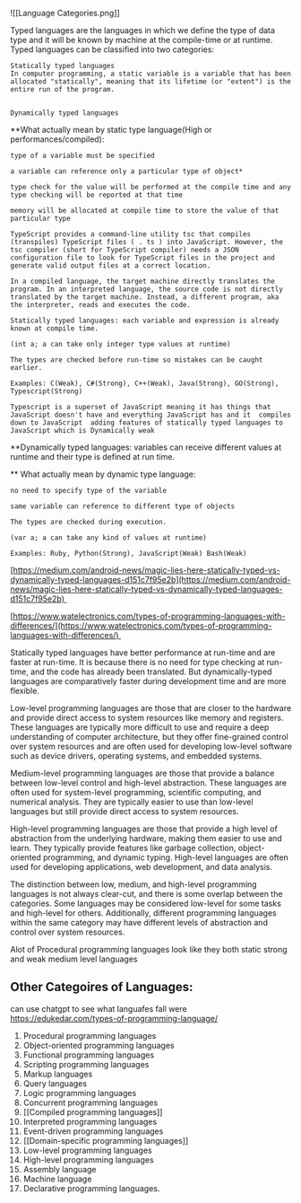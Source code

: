 ![[Language Categories.png]]

Typed languages are the languages in which we define the type of data type and it will be known by machine at the compile-time or at runtime. Typed languages can be classified into two categories: 

	Statically typed languages 
	In computer programming, a static variable is a variable that has been allocated "statically", meaning that its lifetime (or "extent") is the entire run of the program.


	Dynamically typed languages 

**What actually mean by static type language(High or performances/compiled): 

	type of a variable must be specified  

	a variable can reference only a particular type of object* 

	type check for the value will be performed at the compile time and any type checking will be reported at that time 

	memory will be allocated at compile time to store the value of that particular type 

	TypeScript provides a command-line utility tsc that compiles (transpiles) TypeScript files ( . ts ) into JavaScript. However, the tsc compiler (short for TypeScript compiler) needs a JSON configuration file to look for TypeScript files in the project and generate valid output files at a correct location. 

	In a compiled language, the target machine directly translates the program. In an interpreted language, the source code is not directly translated by the target machine. Instead, a different program, aka the interpreter, reads and executes the code. 

	Statically typed languages: each variable and expression is already known at compile time. 

	(int a; a can take only integer type values at runtime) 

	The types are checked before run-time so mistakes can be caught earlier. 

	Examples: C(Weak), C#(Strong), C++(Weak), Java(Strong), GO(Strong),  Typescript(Strong) 

	Typescript is a superset of JavaScript meaning it has things that JavaScript doesn't have and everything JavaScript has and it  compiles down to JavaScript  adding features of statically typed languages to JavaScript which is Dynamically weak 

**Dynamically typed languages: variables can receive different values at runtime and their type is defined at run time. 

** What actually mean by dynamic type language: 

	no need to specify type of the variable 

	same variable can reference to different type of objects 

	The types are checked during execution. 

	(var a; a can take any kind of values at runtime) 

	Examples: Ruby, Python(Strong), JavaScript(Weak) Bash(Weak)  

[https://medium.com/android-news/magic-lies-here-statically-typed-vs-dynamically-typed-languages-d151c7f95e2b](https://medium.com/android-news/magic-lies-here-statically-typed-vs-dynamically-typed-languages-d151c7f95e2b) 

[https://www.watelectronics.com/types-of-programming-languages-with-differences/](https://www.watelectronics.com/types-of-programming-languages-with-differences/) 

Statically typed languages have better performance at run-time and are faster at run-time. It is because there is no need for type checking at run-time, and the code has already been translated. But dynamically-typed languages are comparatively faster during development time and are more flexible.


Low-level programming languages are those that are closer to the hardware and provide direct access to system resources like memory and registers. These languages are typically more difficult to use and require a deep understanding of computer architecture, but they offer fine-grained control over system resources and are often used for developing low-level software such as device drivers, operating systems, and embedded systems.

Medium-level programming languages are those that provide a balance between low-level control and high-level abstraction. These languages are often used for system-level programming, scientific computing, and numerical analysis. They are typically easier to use than low-level languages but still provide direct access to system resources.

High-level programming languages are those that provide a high level of abstraction from the underlying hardware, making them easier to use and learn. They typically provide features like garbage collection, object-oriented programming, and dynamic typing. High-level languages are often used for developing applications, web development, and data analysis.

The distinction between low, medium, and high-level programming languages is not always clear-cut, and there is some overlap between the categories. Some languages may be considered low-level for some tasks and high-level for others. Additionally, different programming languages within the same category may have different levels of abstraction and control over system resources.


Alot of Procedural programming languages look like they both static strong and weak medium level  languages 


## Other Categoires of Languages:
can use chatgpt to see what languafes fall were 
https://edukedar.com/types-of-programming-language/

1.  Procedural programming languages
2.  Object-oriented programming languages
3.  Functional programming languages
4.  Scripting programming languages
5.  Markup languages
6.  Query languages
7.  Logic programming languages
8.  Concurrent programming languages
9.  [[Compiled programming languages]]
10.  Interpreted programming languages
11.  Event-driven programming languages
12.  [[Domain-specific programming languages]]
13.  Low-level programming languages
14.  High-level programming languages
15.  Assembly language
16.  Machine language
17.  Declarative programming languages.